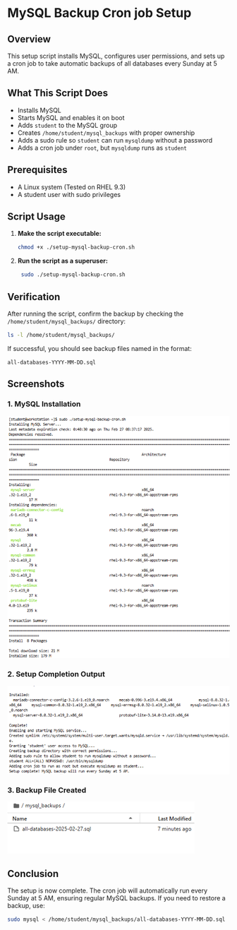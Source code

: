 # MySQL Backup Cron job Setup

## Overview
This setup script installs MySQL, configures user permissions, and sets up a cron job to take automatic backups of all databases every Sunday at 5 AM.

## What This Script Does
- Installs MySQL
- Starts MySQL and enables it on boot
- Adds `student` to the MySQL group
- Creates `/home/student/mysql_backups` with proper ownership
- Adds a sudo rule so `student` can run `mysqldump` without a password
- Adds a cron job under `root`, but `mysqldump` runs as `student`

## Prerequisites
- A Linux system (Tested on RHEL 9.3)
- A student user with sudo privileges

## Script Usage
1. **Make the script executable:**
   ```bash
   chmod +x ./setup-mysql-backup-cron.sh
   ```

2. **Run the script as a superuser:**
   ```bash
    sudo ./setup-mysql-backup-cron.sh
   ```

## Verification
After running the script, confirm the backup by checking the `/home/student/mysql_backups/` directory:

```bash
ls -l /home/student/mysql_backups/
```

If successful, you should see backup files named in the format:

```
all-databases-YYYY-MM-DD.sql
```

## Screenshots
### 1. MySQL Installation
![MySQL Installation](./screenshots/mysql_installation.png)

### 2. Setup Completion Output
![Setup Output](./screenshots/setup_output.png)

### 3. Backup File Created
![Backup File](./screenshots/backup_file.png)

## Conclusion
The setup is now complete. The cron job will automatically run every Sunday at 5 AM, ensuring regular MySQL backups. If you need to restore a backup, use:

```bash
sudo mysql < /home/student/mysql_backups/all-databases-YYYY-MM-DD.sql
```

